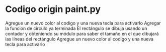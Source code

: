 # Codigo origin paint.py
 Agregue un nuevo color al codigo y una nueva tecla para activarlo
Agregar la funcion de circulo ya terminada
El rectángulo se dibuja usando un contador y obteniendo su módulo para saber el tamaño en el que dibujará las líneas del rectángulo
Agregue un nuevo color al codigo y una nueva tecla para activarlo

